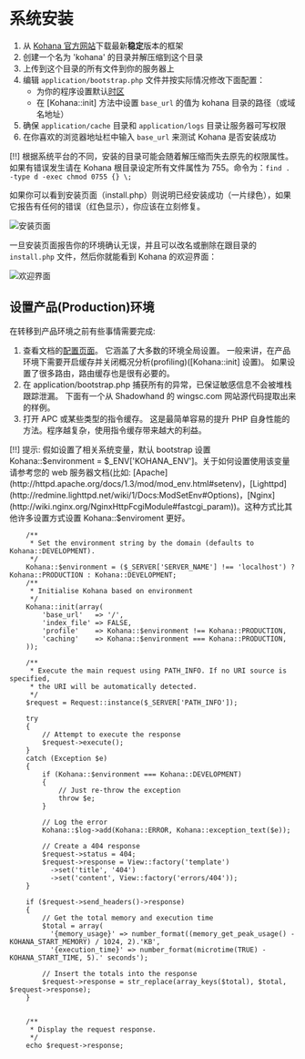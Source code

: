 # 系统安装

1. 从 [Kohana 官方网站](http://kohanaframework.org/)下载最新**稳定**版本的框架
2. 创建一个名为 'kohana' 的目录并解压缩到这个目录
3. 上传到这个目录的所有文件到你的服务器上
4. 编辑 `application/bootstrap.php` 文件并按实际情况修改下面配置：
	- 为你的程序设置默认[时区](http://php.net/timezones)
	- 在 [Kohana::init] 方法中设置 `base_url` 的值为 kohana 目录的路径（或域名地址）
6. 确保 `application/cache` 目录和 `application/logs` 目录让服务器可写权限
7. 在你喜欢的浏览器地址栏中输入 `base_url` 来测试 Kohana 是否安装成功

[!!] 根据系统平台的不同，安装的目录可能会随着解压缩而失去原先的权限属性。如果有错误发生请在 Kohana 根目录设定所有文件属性为 755。命令为：`find . -type d -exec chmod 0755 {} \;`

如果你可以看到安装页面（install.php）则说明已经安装成功（一片绿色），如果它报告有任何的错误（红色显示），你应该在立刻修复。

![安装页面](img/install.png "Example of install page")

一旦安装页面报告你的环境确认无误，并且可以改名或删除在跟目录的 `install.php` 文件，然后你就能看到 Kohana 的欢迎界面：

![欢迎界面](img/welcome.png "Example of welcome page")

## 设置产品(Production)环境

在转移到产品环境之前有些事情需要完成:

1. 查看文档的[配置页面](about.configuration)。
   它涵盖了大多数的环境全局设置。
   一般来讲，在产品环境下需要开启缓存并关闭概况分析(profiling)([Kohana::init] 设置)。
   如果设置了很多路由，路由缓存也是很有必要的。
2. 在 application/bootstrap.php 捕获所有的异常，已保证敏感信息不会被堆栈跟踪泄漏。 
   下面有一个从 Shadowhand 的 wingsc.com 网站源代码提取出来的样例。
3. 打开 APC 或某些类型的指令缓存。
   这是最简单容易的提升 PHP 自身性能的方法。程序越复杂，使用指令缓存带来越大的利益。

[!!] 提示: 假如设置了相关系统变量，默认 bootstrap 设置 Kohana::$environment = $_ENV['KOHANA_ENV']。关于如何设置使用该变量请参考您的 web 服务器文档(比如: [Apache](http://httpd.apache.org/docs/1.3/mod/mod_env.html#setenv)，[Lighttpd](http://redmine.lighttpd.net/wiki/1/Docs:ModSetEnv#Options)，[Nginx](http://wiki.nginx.org/NginxHttpFcgiModule#fastcgi_param))。这种方式比其他许多设置方式设置 Kohana::$enviroment 更好。

		/**
		 * Set the environment string by the domain (defaults to Kohana::DEVELOPMENT).
		 */
		Kohana::$environment = ($_SERVER['SERVER_NAME'] !== 'localhost') ? Kohana::PRODUCTION : Kohana::DEVELOPMENT;
		/**
		 * Initialise Kohana based on environment
		 */
		Kohana::init(array(
			'base_url'   => '/',
			'index_file' => FALSE,
			'profile'    => Kohana::$environment !== Kohana::PRODUCTION,
			'caching'    => Kohana::$environment === Kohana::PRODUCTION,
		));
		
		/**
		 * Execute the main request using PATH_INFO. If no URI source is specified,
		 * the URI will be automatically detected.
		 */
		$request = Request::instance($_SERVER['PATH_INFO']);
		
		try
		{
			// Attempt to execute the response
			$request->execute();
		}
		catch (Exception $e)
		{
			if (Kohana::$environment === Kohana::DEVELOPMENT)
			{
				// Just re-throw the exception
				throw $e;
			}
		
			// Log the error
			Kohana::$log->add(Kohana::ERROR, Kohana::exception_text($e));
		
			// Create a 404 response
			$request->status = 404;
			$request->response = View::factory('template')
			  ->set('title', '404')
			  ->set('content', View::factory('errors/404'));
		}
		
		if ($request->send_headers()->response)
		{
			// Get the total memory and execution time
			$total = array(
			  '{memory_usage}' => number_format((memory_get_peak_usage() - KOHANA_START_MEMORY) / 1024, 2).'KB',
			  '{execution_time}' => number_format(microtime(TRUE) - KOHANA_START_TIME, 5).' seconds');
			
			// Insert the totals into the response
			$request->response = str_replace(array_keys($total), $total, $request->response);
		}
		
		
		/**
		 * Display the request response.
		 */
		echo $request->response;

